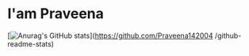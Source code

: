 # I'am Praveena
[![Anurag's GitHub stats](https://github-readme-stats.vercel.app/api?username=Praveena142004 )](https://github.com/Praveena142004 /github-readme-stats)
